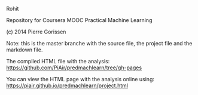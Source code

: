 
Rohit

Repository for Coursera MOOC Practical Machine Learning


(c) 2014 Pierre Gorissen

Note: this is the master branche with the source file, the project file and the markdown file.

The  compiled HTML file with the analysis: https://github.com/PiAir/predmachlearn/tree/gh-pages

You can view the HTML page with the analysis online using: https://piair.github.io/predmachlearn/project.html

